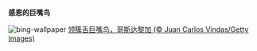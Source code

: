 
**感恩的巨嘴鸟**

![bing-wallpaper](https://www.bing.com/th?id=OHR.CollaredAracari_ZH-CN8787234462_1920x1080.jpg)
[领簇舌巨嘴鸟，哥斯达黎加 (© Juan Carlos Vindas/Getty Images)](https://www.bing.com/search?q=%E9%A2%86%E7%B0%87%E8%88%8C%E5%B7%A8%E5%98%B4%E9%B8%9F&amp;form=hpcapt&amp;mkt=zh-cn)
  